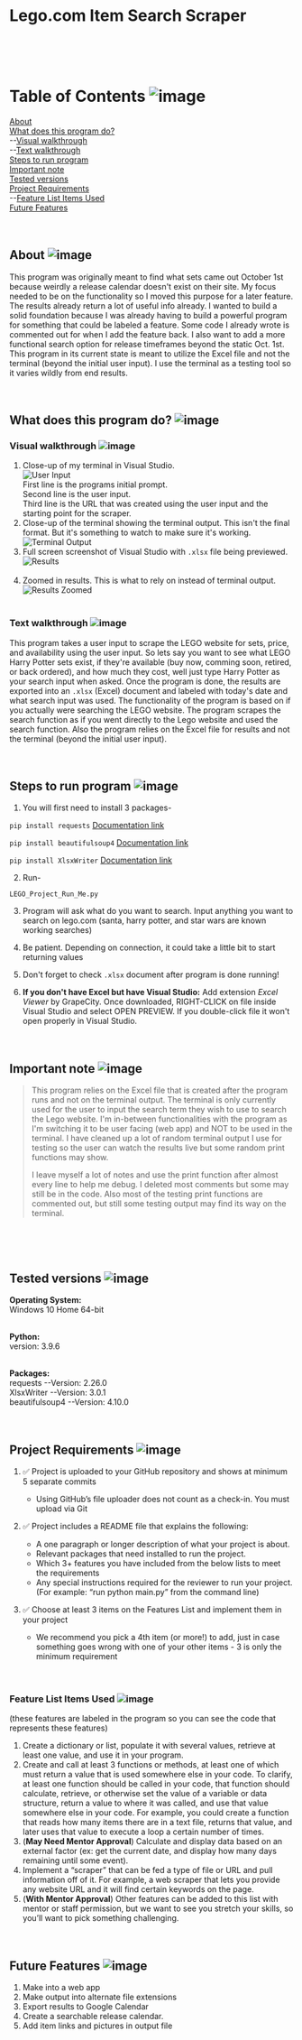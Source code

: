 # Lego.com Item Search Scraper
<br /><br /><br />


# Table of Contents ![image](https://user-images.githubusercontent.com/84582506/140656970-7cee8afc-a9c3-4d76-a09f-29e2388a9f6f.png) 

[About](https://github.com/avast-ye-matey/LEGO_Website_Search_Scraper#about)<br />
[What does this program do?](https://github.com/avast-ye-matey/LEGO_Website_Search_Scraper#whatdoesthisprogramdo)<br />
--[Visual walkthrough](https://github.com/avast-ye-matey/LEGO_Website_Search_Scraper#visualwalkthrough)<br />
--[Text walkthrough](https://github.com/avast-ye-matey/LEGO_Website_Search_Scraper#textwalkthrough)<br />
[Steps to run program](https://github.com/avast-ye-matey/LEGO_Website_Search_Scraper#stepstorunprgram)<br />
[Important note](https://github.com/avast-ye-matey/LEGO_Website_Search_Scraper#importantnote)<br />
[Tested versions](https://github.com/avast-ye-matey/LEGO_Website_Search_Scraper#testedversions)<br />
[Project Requirements](https://github.com/avast-ye-matey/LEGO_Website_Search_Scraper#projectrequirements)<br />
--[Feature List Items Used](https://github.com/avast-ye-matey/LEGO_Website_Search_Scraper#featurelistitemsused)<br />
[Future Features](https://github.com/avast-ye-matey/LEGO_Website_Search_Scraper#futurefeatures)<br /><br /><br />


<a name="about"></a>
## About ![image](https://user-images.githubusercontent.com/84582506/140657288-1e6790ed-d9e6-4939-8b22-a60c83d392b5.png)
This program was originally meant to find what sets came out October 1st because weirdly a release calendar doesn't exist on their site. My focus needed to be on the functionality so I moved this purpose for a later feature. The results already return a lot of useful info already. I wanted to build a solid foundation because I was already having to build a powerful program for something that could be labeled a feature. Some code I already wrote is commented out for when I add the feature back. I also want to add a more functional search option for release timeframes beyond the static Oct. 1st. This program in its current state is meant to utilize the Excel file and not the terminal (beyond the initial user input). I use the terminal as a testing tool so it varies wildly from end results. <br /><br /><br />


<a name="whatdoesthisprogramdo"></a>
## What does this program do? ![image](https://user-images.githubusercontent.com/84582506/140657268-985e803c-2546-4878-9719-fde4bff3b213.png)


<a name="visualwalkthrough"></a>
### Visual walkthrough ![image](https://user-images.githubusercontent.com/84582506/140657181-3320da35-8716-4757-84a2-f4d2af777480.png)<br />
1) Close-up of my terminal in Visual Studio. <br />
<img src="https://github.com/avast-ye-matey/LEGO_Website_Search_Scraper/tree/main/jpegs_for_readme/Results_Preview_User_Input.jpg" alt="User Input"
     	title="User Input" /><br />
First line is the programs initial prompt. <br />
Second line is the user input. <br />
Third line is the URL that was created using the user input and the starting point for the scraper.<br />
2) Close-up of the terminal showing the terminal output. This isn't the final format. But it's something to watch to make sure it's working.<br />
<img src="https://github.com/avast-ye-matey/LEGO_Website_Search_Scraper/tree/main/jpegs_for_readme/Results_Preview_Terminal.jpg" alt="Terminal Output"
     	title="Terminal Output" /><br />
4) Full screen screenshot of Visual Studio with `.xlsx` file being previewed. <br />
<img src="https://github.com/avast-ye-matey/LEGO_Website_Search_Scraper/tree/main/jpegs_for_readme/Results_Preview.jpg" alt="Results"
	title="Results"  /><br /><br />
3) Zoomed in results. This is what to rely on instead of terminal output. 
<img src="https://github.com/avast-ye-matey/LEGO_Website_Search_Scraper/tree/main/jpegs_for_readme/Results_Preview_Closer.jpg" alt="Results Zoomed"
	title="Results Zoomed"  /><br /><br />
	
	
<a name="textwalkthrough"></a>
### Text walkthrough ![image](https://user-images.githubusercontent.com/84582506/140657171-07376016-a0e7-45cf-b9c6-3de48d14d215.png)<br />
This program takes a user input to scrape the LEGO website for sets, price, and availability using the user input. So lets say you want to see what LEGO Harry Potter sets  exist, if they're available (buy now, comming soon, retired, or back ordered), and how much they cost, well just type Harry Potter as your search input when asked. Once the program is done, the results are exported into an `.xlsx` (Excel) document and labeled with today's date and what search input was used. The functionality of the program is based on if you actually were searching the LEGO website. The program scrapes the search function as if you went directly to the Lego website and used the search function. Also the program relies on the Excel file for results and not the terminal (beyond the initial user input). <br /><br /><br />


<a name="stepstorunprogram"></a>
## Steps to run program ![image](https://user-images.githubusercontent.com/84582506/140657161-95a95744-6ddd-474b-aa60-243208f8cea4.png)
1) You will first need to install 3 packages-

`pip install requests`
[Documentation link](https://docs.python-requests.org/en/master/user/install/)

`pip install beautifulsoup4`
[Documentation link](https://www.crummy.com/software/BeautifulSoup/#Download)

`pip install XlsxWriter`
[Documentation link](https://xlsxwriter.readthedocs.io/getting_started.html)

2) Run-

`LEGO_Project_Run_Me.py`

3) Program will ask what do you want to search. Input anything you want to search on lego.com (santa, harry potter, and star wars are known working searches)

4) Be patient. Depending on connection, it could take a little bit to start returning values

5) Don't forget to check `.xlsx` document after program is done running!

6) **If you don't have Excel but have Visual Studio:** Add extension *Excel Viewer* by GrapeCity. Once downloaded, RIGHT-CLICK on file inside Visual Studio and select OPEN PREVIEW. If you double-click file it won't open properly in Visual Studio.<br /><br /><br />


<a name="importantnote"></a>
## Important note ![image](https://user-images.githubusercontent.com/84582506/140657251-f1f32be7-ed50-4d91-808e-6ed5d2ffba74.png)
<blockquote>
This program relies on the Excel file that is created after the program runs and not on the terminal output. The terminal is only currently used for the user to input the search term they wish to use to search the Lego website. I'm in-between functionalities with the program as I'm switching it to be user facing (web app) and NOT to be used in the terminal. I have cleaned up a lot of random terminal output I use for testing so the user can watch the results live but some random print functions may show.<br />

I leave myself a lot of notes and use the print function after almost every line to help me debug. I deleted most comments but some may still be in the code. Also most of the testing print functions are commented out, but still some testing output may find its way on the terminal. 
</blockquote><br /><br /><br />


<a name="testedversions"></a>
## Tested versions ![image](https://user-images.githubusercontent.com/84582506/140657133-8f88fdf2-57ed-4430-b48d-ec4f68d002e2.png)

**Operating System:**<br />
Windows 10 Home 64-bit<br /><br />

**Python:**<br />
version: 3.9.6<br /><br />

**Packages:**<br />
requests --Version: 2.26.0<br />
XlsxWriter --Version: 3.0.1<br />
beautifulsoup4 --Version: 4.10.0<br /><br /><br />




<a name="projectrequirements"></a>
## Project Requirements ![image](https://user-images.githubusercontent.com/84582506/140657109-c2a0a036-ab6d-4185-9935-9345f14001f7.png)
1) ✅ Project is uploaded to your GitHub repository and shows at minimum 5 separate commits
      - Using GitHub’s file uploader does not count as a check-in. You must upload via Git<br />

2) ✅ Project includes a README file that explains the following:
      - A one paragraph or longer description of what your project is about.
      - Relevant packages that need installed to run the project.
      - Which 3+ features you have included from the below lists to meet the requirements
      - Any special instructions required for the reviewer to run your project. (For example: “run python main.py” from the command line)<br />

3) ✅ Choose at least 3 items on the Features List and implement them in your project
      - We recommend you pick a 4th item (or more!) to add, just in case something goes wrong with one of your other items - 3 is only the minimum requirement<br /><br /><br />
      
 
<a name="featurelistitemsused"></a>
### Feature List Items Used ![image](https://user-images.githubusercontent.com/84582506/140657351-81caf107-4fac-405a-9999-41c909351143.png) <br />
(these features are labeled in the program so you can see the code that represents these features)
1) Create a dictionary or list, populate it with several values, retrieve at least one value, and use it in your program.
2) Create and call at least 3 functions or methods, at least one of which must return a value that is used somewhere else in your code. To clarify, at least one function should be called in your code, that function should calculate, retrieve, or otherwise set the value of a variable or data structure, return a value to where it was called, and use that value somewhere else in your code. For example, you could create a function that reads how many items there are in a text file, returns that value, and later uses that value to execute a loop a certain number of times.
3) (**May Need Mentor Approval**) Calculate and display data based on an external factor (ex: get the current date, and display how many days remaining until some event).
4) Implement a “scraper” that can be fed a type of file or URL and pull information off of it. For example, a web scraper that lets you provide any website URL and it will find certain keywords on the page.
5) (**With Mentor Approval**) Other features can be added to this list with mentor or staff permission, but we want to see you stretch your skills, so you’ll want to pick something challenging.<br /><br /><br />

<a name="futurefeatures"></a>
## Future Features ![image](https://user-images.githubusercontent.com/84582506/140657094-e7b2338a-cf4d-4424-ac24-778a39a90cc6.png)
1) Make into a web app
2) Make output into alternate file extensions
3) Export results to Google Calendar
4) Create a searchable release calendar.
5) Add item links and pictures in output file



